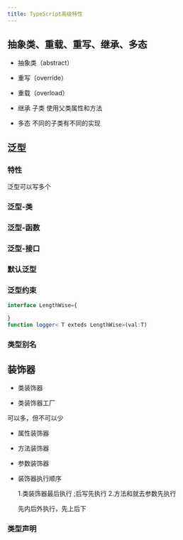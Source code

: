 ```yaml
---
title: TypeScript高级特性
---
```


## 抽象类、重载、重写、继承、多态

- 抽象类（abstract）

- 重写（override）

- 重载（overload）

- 继承
  子类 使用父类属性和方法
- 多态
  不同的子类有不同的实现

## 泛型

### 特性

泛型可以写多个

### 泛型-类

### 泛型-函数

### 泛型-接口

### 默认泛型

### 泛型约束

```ts
interface LengthWise={

}
function logger< T exteds LengthWise>(val:T)
```

### 类型别名

## 装饰器

- 类装饰器

- 类装饰器工厂

可以多，但不可以少

- 属性装饰器
- 方法装饰器
- 参数装饰器
- 装饰器执行顺序

  1.类装饰器最后执行 ;后写先执行 2.方法和就去参数先执行

  先内后外执行，先上后下

### 类型声明
